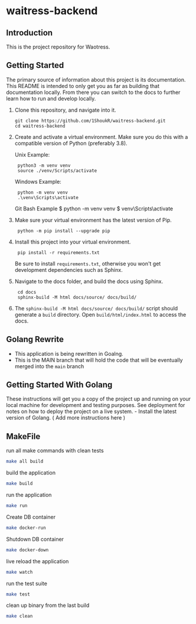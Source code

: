 # waitress-backend

## Introduction

This is the project repository for Waotress.

## Getting Started

The primary source of information about this project is its documentation. This README is intended to only get you as far as building that documentation locally. From there you can switch to the docs to further learn how to run and develop locally.

1. Clone this repository, and navigate into it.

       git clone https://github.com/1ShoukR/waitress-backend.git
       cd waitress-backend

1. Create and activate a virtual environment. Make sure you do this with a compatible version of Python (preferably 3.8).

    Unix Example:

        python3 -m venv venv
        source ./venv/Scripts/activate

    Windows Example:

        python -m venv venv
        .\venv\Scripts\activate

    Git Bash Example
        $ python -m venv venv
        $ venv\Scripts\activate

1. Make sure your virtual environment has the latest version of Pip.

        python -m pip install --upgrade pip

1. Install this project into your virtual environment.

        pip install -r requirements.txt

    Be sure to install `requirements.txt`, otherwise you won't get development dependencies such as Sphinx.

1. Navigate to the docs folder, and build the docs using Sphinx.

        cd docs
        sphinx-build -M html docs/source/ docs/build/

1. The `sphinx-build -M html docs/source/ docs/build/` script should generate a `build` directory. Open `build/html/index.html` to access the docs.

## Golang Rewrite

- This application is being rewritten in Goalng.
- This is the MAIN branch that will hold the code that will be eventually merged into the `main` branch 

## Getting Started With Golang

These instructions will get you a copy of the project up and running on your local machine for development and testing purposes. See deployment for notes on how to deploy the project on a live system.
    - Install the latest version of Golang.
    ( Add more instructions here )
## MakeFile

run all make commands with clean tests

```bash
make all build
```

build the application

```bash
make build
```

run the application

```bash
make run
```

Create DB container

```bash
make docker-run
```

Shutdown DB container

```bash
make docker-down
```

live reload the application

```bash
make watch
```

run the test suite

```bash
make test
```

clean up binary from the last build

```bash
make clean
```
